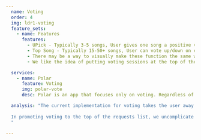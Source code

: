 ```yaml
---
  name: Voting
  order: 4
  img: ldr1-voting
  feature_sets:
    - name: Features
      features:
        - UPick - Typically 3-5 songs, User gives one song a positive vote and then sees percentages
        - Top Song - Typically 15-50+ songs, User can vote up/down on each song in the list. Percentages aren’t shown, but songs move in position
        - There may be a way to visually make these function the same way
        - We like the idea of putting voting sessions at the top of the widget, rather than on a separate tab

  services:
    - name: Polar
      feature: Voting
      img: polar-vote
      desc: Polar is an app that focuses only on voting. Regardless of where we put voting (it sounds like everyone is in favor of moving it to the main instant requests screen), it might be worth investigating a more focused/visually rich solution such as this, which could also help to differentiate voting from your standard request list.

  analysis: "The current implementation for voting takes the user away from the normal request list to a screen that often has as few as 3 songs to vote on, in which case we are left with excessive white space. Once they have voted, they have to manually switch back to the instant requests tab, which they likely will not do. Furthermore, the content within the voting tab is similar to requests both visually and in terms of content. To alleviate these problems, I recommend moving the voting tab into the request list and promoting it to the top.<br><br>
  
  In promoting voting to the top of the requests list, we uncomplicate the user experience, prevent there from ever being a null state, and avoid visual emptiness. As noted above with Polar, it might be worth exploring an option that differentiates voting from normal song requests. Because there is only 1 call-to-action associated with voting, it seems a prime target for a visually rich and uncomplicated implementation. In addition, it would help to distinguish the purpose of voting from requesting, something which is essential if we are to merge the features.
  "

---
```


